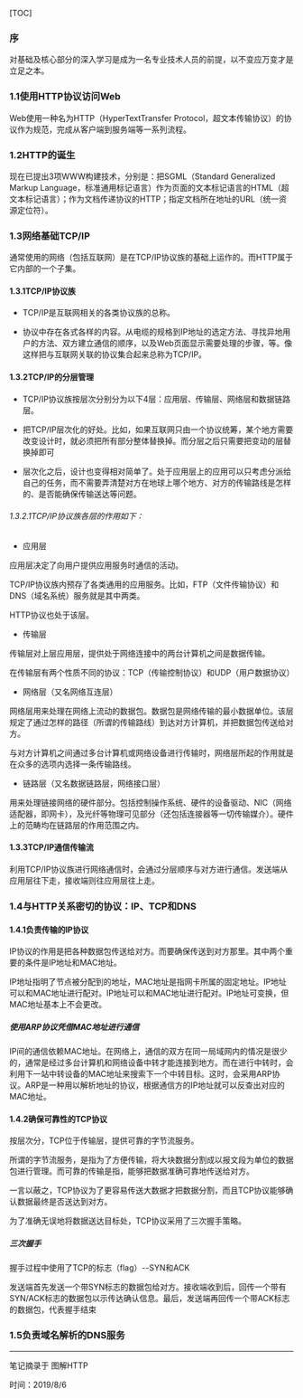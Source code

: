 [TOC]



### 序

对基础及核心部分的深入学习是成为一名专业技术人员的前提，以不变应万变才是立足之本。

### 1.1使用HTTP协议访问Web

Web使用一种名为HTTP（HyperTextTransfer Protocol，超文本传输协议）的协议作为规范，完成从客户端到服务端等一系列流程。

### 1.2HTTP的诞生

现在已提出3项WWW构建技术，分别是：把SGML（Standard Generalized Markup Language，标准通用标记语言）作为页面的文本标记语言的HTML（超文本标记语言）；作为文档传递协议的HTTP；指定文档所在地址的URL（统一资源定位符）。

### 1.3网络基础TCP/IP

通常使用的网络（包括互联网）是在TCP/IP协议族的基础上运作的。而HTTP属于它内部的一个子集。

#### 1.3.1TCP/IP协议族

* TCP/IP是互联网相关的各类协议族的总称。

* 协议中存在各式各样的内容。从电缆的规格到IP地址的选定方法、寻找异地用户的方法、双方建立通信的顺序，以及Web页面显示需要处理的步骤，等。像这样把与互联网关联的协议集合起来总称为TCP/IP。

#### 1.3.2TCP/IP的分层管理

* TCP/IP协议族按层次分别分为以下4层：应用层、传输层、网络层和数据链路层。

* 把TCP/IP层次化的好处。比如，如果互联网只由一个协议统筹，某个地方需要改变设计时，就必须把所有部分整体替换掉。而分层之后只需要把变动的层替换掉即可

* 层次化之后，设计也变得相对简单了。处于应用层上的应用可以只考虑分派给自己的任务，而不需要弄清楚对方在地球上哪个地方、对方的传输路线是怎样的、是否能确保传输送达等问题。

###### 1.3.2.1TCP/IP协议族各层的作用如下：

* 应用层

应用层决定了向用户提供应用服务时通信的活动。

TCP/IP协议族内预存了各类通用的应用服务。比如，FTP（文件传输协议）和DNS（域名系统）服务就是其中两类。

HTTP协议也处于该层。

* 传输层

传输层对上层应用层，提供处于网络连接中的两台计算机之间是数据传输。

在传输层有两个性质不同的协议：TCP（传输控制协议）和UDP（用户数据协议）

* 网络层（又名网络互连层）

网络层用来处理在网络上流动的数据包。数据包是网络传输的最小数据单位。该层规定了通过怎样的路径（所谓的传输路线）到达对方计算机，并把数据包传送给对方。

与对方计算机之间通过多台计算机或网络设备进行传输时，网络层所起的作用就是在众多的选项内选择一条传输路线。

* 链路层（又名数据链路层，网络接口层）

用来处理链接网络的硬件部分。包括控制操作系统、硬件的设备驱动、NIC（网络适配器，即网卡），及光纤等物理可见部分（还包括连接器等一切传输媒介）。硬件上的范畴均在链路层的作用范围之内。

#### 1.3.3TCP/IP通信传输流

利用TCP/IP协议族进行网络通信时，会通过分层顺序与对方进行通信。发送端从应用层往下走，接收端则往应用层往上走。

### 1.4与HTTP关系密切的协议：IP、TCP和DNS

#### 1.4.1负责传输的IP协议

IP协议的作用是把各种数据包传送给对方。而要确保传送到对方那里。其中两个重要的条件是IP地址和MAC地址。

IP地址指明了节点被分配到的地址，MAC地址是指网卡所属的固定地址。IP地址可以和MAC地址进行配对。IP地址可以和MAC地址进行配对。IP地址可变换，但MAC地址基本上不会更改。

##### 使用ARP协议凭借MAC地址进行通信

IP间的通信依赖MAC地址。在网络上，通信的双方在同一局域网内的情况是很少的，通常是经过多台计算机和网络设备中转才能连接到地方。而在进行中转时，会利用下一站中转设备的MAC地址来搜索下一个中转目标。这时，会采用ARP协议。ARP是一种用以解析地址的协议，根据通信方的IP地址就可以反查出对应的MAC地址。

#### 1.4.2确保可靠性的TCP协议

按层次分，TCP位于传输层，提供可靠的字节流服务。

所谓的字节流服务，是指为了方便传输，将大块数据分割成以报文段为单位的数据包进行管理。而可靠的传输是指，能够把数据准确可靠地传送给对方。

一言以蔽之，TCP协议为了更容易传送大数据才把数据分割，而且TCP协议能够确认数据最终是否送达到对方。

为了准确无误地将数据送达目标处，TCP协议采用了三次握手策略。

##### 三次握手

握手过程中使用了TCP的标志（flag）--SYN和ACK

发送端首先发送一个带SYN标志的数据包给对方。接收端收到后，回传一个带有SYN/ACK标志的数据包以示传达确认信息。最后，发送端再回传一个带ACK标志的数据包，代表握手结束

### 1.5负责域名解析的DNS服务



------

笔记摘录于 图解HTTP

时间：2019/8/6